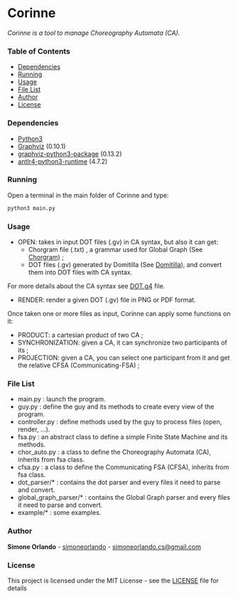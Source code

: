 # Corinne
_Corinne is a tool to manage Choreography Automata (CA)._

### Table of Contents

* [Dependencies](#dependencies)
* [Running](#running)
* [Usage](#usage)
* [File List](#file-list)
* [Author](#author)
* [License](#license)

### Dependencies

- [Python3](3.7)
- [Graphviz](https://www.graphviz.org/download/) (0.10.1)
- [graphviz-python3-package](https://pypi.org/project/graphviz/) (0.13.2)
- [antlr4-python3-runtime](https://pypi.org/project/antlr4-python3-runtime/) (4.7.2)

### Running

Open a terminal in the main folder of Corinne and type:
```sh
python3 main.py
```

### Usage

- OPEN: takes in input DOT files (.gv) in CA syntax, but also it can get:
    - Chorgram file (.txt) , a grammar used for Global Graph (See [Chorgram](https://bitbucket.org/emlio_tuosto/chorgram/wiki/Home)) ;
    - DOT files (.gv) generated by Domitilla (See [Domitilla](https://github.com/dedo94/Domitilla)), and convert them into DOT files with CA syntax.

For more details about the CA syntax see [DOT.g4](dot_parser/DOT.g4) file.

- RENDER: render a given DOT (.gv) file in PNG or PDF format.

Once taken one or more files as input, Corinne can apply some functions on it:

- PRODUCT: a cartesian product of two CA ;
- SYNCHRONIZATION: given a CA, it can synchronize two participants of its ;
- PROJECTION: given a CA, you can select one participant from it and get the relative CFSA (Communicating-FSA) ;


### File List
* main.py : launch the program.
* guy.py : define the guy and its methods to create every view of the program.
* controller.py : define methods used by the guy to process files (open, render, ...).
* fsa.py : an abstract class to define a simple Finite State Machine and its methods.
* chor_auto.py : a class to define the Choreography Automata (CA), inherits from fsa class.
* cfsa.py : a class to define the Communicating FSA (CFSA), inherits from fsa class.
* dot_parser/* : contains the dot parser and every files it need to parse and convert.
* global_graph_parser/* : contains the Global Graph parser and every files it need to parse and convert.
* example/* : some examples.

### Author
**Simone Orlando** - [simoneorlando](https://github.com/simoneorlando) - simoneorlando.cs@gmail.com

### License
This project is licensed under the MIT License - see the [LICENSE](LICENSE) file for details